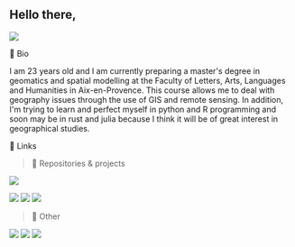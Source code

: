 Hello there,
---

![](https://media.giphy.com/media/uirZilfaQk85a/giphy.gif)

<p>&#128204; Bio</p>

I am 23 years old and I am currently preparing a master's degree in geomatics and spatial modelling at the Faculty of Letters, Arts, Languages and Humanities in Aix-en-Provence.
This course allows me to deal with geography issues through the use of GIS and remote sensing. In addition, I'm trying to learn and perfect myself in python and R programming and soon may be in rust and julia because I think it will be of great interest in geographical studies.

<p>&#128279; Links</p>

> <p>&#128190; Repositories & projects</p>

![](https://img.shields.io/static/v1?label=&labelColor=313131&message=pierre-m&color=3775A9&style=flat&logo=pypi&link=https://pypi.org/user/pierre-m/)

![](https://img.shields.io/static/v1?label=&labelColor=313131&message=pierre-manchon&color=181717&style=flat&logo=github&link=https://github.com/pierre-manchon)
![](https://img.shields.io/static/v1?label=&labelColor=313131&message=pierre-manchon&color=FCA121&style=flat&logo=gitlab&link=https://gitlab.com/pierre-manchon)
![](https://img.shields.io/static/v1?label=&labelColor=313131&message=pierre-manchon&color=0052CC&style=flat&logo=bitbucket&link=https://bitbucket.org/pierre-manchon/)

> <p>&#128221; Other</p>

![](https://img.shields.io/static/v1?label=&labelColor=313131&message=@pierre-manchon&color=0A0A0A&style=flat&logo=medium&link=https://medium.com/@pierre.manchon)
![](https://img.shields.io/static/v1?label=&labelColor=313131&message=pierremanchon&color=12100E&style=flat&logo=dev.to&link=https://dev.to/pierremanchon)
![](https://img.shields.io/static/v1?label=&labelColor=313131&message=pierre-manchon&color=0077B5&style=flat&logo=linkedin&link=https://www.linkedin.com/in/pierre-manchon/)

<!--
Save this
![](https://img.shields.io/static/v1?label=&labelColor=313131&message=pierremanchon&color=2496ED&style=flat&logo=docker&link=https://hub.docker.com/u/pierremanchon)
![](https://img.shields.io/static/v1?label=&labelColor=313131&message=SIDM&color=F44A6A&style=flat&logo=codefactor&link=https://www.codefactor.io/repository/github/pierrot-m/sidm)
![](https://img.shields.io/static/v1?label=&labelColor=313131&message=SIDM&color=3F5767&style=flat&logo=coveralls&link=https://coveralls.io/github/pierrot-m/SIDM)
![](https://img.shields.io/static/v1?label=&labelColor=313131&message=SIDM&color=3EAAAF&style=flat&logo=travis-ci&link=https://travis-ci.org/github/pierre-manchon/SIDM)
![](https://img.shields.io/static/v1?label=&labelColor=313131&message=SIDM&color=000000&style=flat&logo=code-climate&link=https://codeclimate.com/github/pierrot-m/SIDM)
-->
